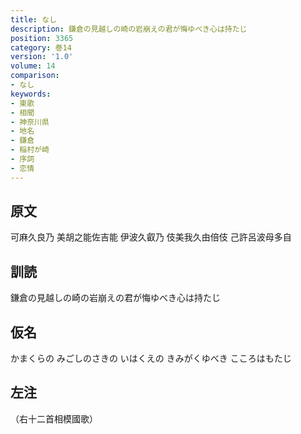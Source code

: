 ```yaml
---
title: なし
description: 鎌倉の見越しの崎の岩崩えの君が悔ゆべき心は持たじ
position: 3365
category: 巻14
version: '1.0'
volume: 14
comparison:
- なし
keywords:
- 東歌
- 相聞
- 神奈川県
- 地名
- 鎌倉
- 稲村が崎
- 序詞
- 恋情
---
```


## 原文

可麻久良乃 美胡之能佐吉能 伊波久叡乃 伎美我久由倍伎 己許呂波母多自

## 訓読

鎌倉の見越しの崎の岩崩えの君が悔ゆべき心は持たじ

## 仮名

かまくらの みごしのさきの いはくえの きみがくゆべき こころはもたじ

## 左注

（右十二首相模國歌）
